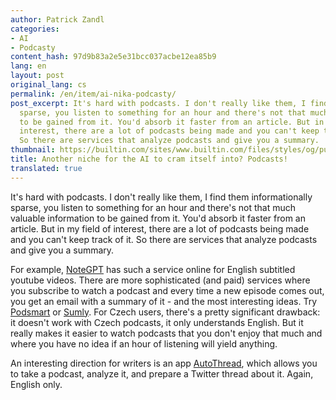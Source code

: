 ```yaml
---
author: Patrick Zandl
categories:
- AI
- Podcasty
content_hash: 97d9b83a2e5e31bcc037acbe12ea85b9
lang: en
layout: post
original_lang: cs
permalink: /en/item/ai-nika-podcasty/
post_excerpt: It's hard with podcasts. I don't really like them, I find them informationally
  sparse, you listen to something for an hour and there's not that much valuable information
  to be gained from it. You'd absorb it faster from an article. But in my field of
  interest, there are a lot of podcasts being made and you can't keep track of it.
  So there are services that analyze podcasts and give you a summary.
thumbnail: https://builtin.com/sites/www.builtin.com/files/styles/og/public/2022-09/mic-brain-artificial-intelligence-ai-podcast.png
title: Another niche for the AI to cram itself into? Podcasts!
translated: true
---
```


It's hard with podcasts. I don't really like them, I find them informationally sparse, you listen to something for an hour and there's not that much valuable information to be gained from it. You'd absorb it faster from an article. But in my field of interest, there are a lot of podcasts being made and you can't keep track of it. So there are services that analyze podcasts and give you a summary.

For example, [NoteGPT](https://notegpt.io/podcast-summarizer) has such a service online for English subtitled youtube videos. There are more sophisticated (and paid) services where you subscribe to watch a podcast and every time a new episode comes out, you get an email with a summary of it - and the most interesting ideas. Try [Podsmart](https://www.podsmartai.com/) or [Sumly](https://www.sumly.ai/). For Czech users, there's a pretty significant drawback: it doesn't work with Czech podcasts, it only understands English. But it really makes it easier to watch podcasts that you don't enjoy that much and where you have no idea if an hour of listening will yield anything.

An interesting direction for writers is an app [AutoThread](https://www.autorepurpose.io/), which allows you to take a podcast, analyze it, and prepare a Twitter thread about it. Again, English only.